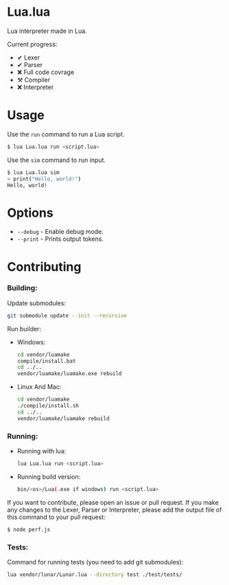 # Lua.lua

Lua interpreter made in Lua.

Current progress:

-   ✔ Lexer
-   ✔ Parser
-   ❌ Full code covrage
-   ⚒ Compiler
-   ❌ Interpreter

# Usage

Use the `run` command to run a Lua script.

```bash
$ lua Lua.lua run <script.lua>
```

Use the `sim` command to run input.

```bash
$ lua Lua.lua sim
> print("Hello, world!")
Hello, world!
```

# Options

-   `--debug` - Enable debug mode.
-   `--print` - Prints output tokens.

# Contributing

### Building:

Update submodules:

```bash
git submodule update --init --recursive
```

Run builder:

-   Windows:

    ```bash
    cd vendor/luamake
    compile/install.bat
    cd ../..
    vendor/luamake/luamake.exe rebuild
    ```

-   Linux And Mac:

    ```bash
    cd vendor/luamake
    ./compile/install.sh
    cd ../..
    vendor/luamake/luamake rebuild
    ```

### Running:

-   Running with lua:
    ```bash
    lua Lua.lua run <script.lua>
    ```
-   Running build version:

    ```bash
    bin/<os>/Lua(.exe if windows) run <script.lua>
    ```

If you want to contribute, please open an issue or pull request.
If you make any changes to the Lexer, Parser or Interpreter, please add the output file of this command to your pull request:

```bash
$ node perf.js
```

### Tests:

Command for running tests (you need to add git submodules):

```bash
lua vendor/lunar/Lunar.lua --directory test ./test/tests/
```
